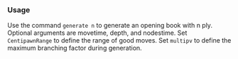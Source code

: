 ### Usage

Use the command `generate n` to generate an opening book with n ply.
Optional arguments are movetime, depth, and nodestime.
Set `CentipawnRange` to define the range of good moves.
Set `multipv` to define the maximum branching factor during generation.